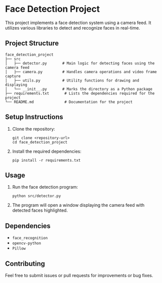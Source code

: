 # Face Detection Project

This project implements a face detection system using a camera feed. It utilizes various libraries to detect and recognize faces in real-time.

## Project Structure

```
face_detection_project
├── src
│   ├── detector.py       # Main logic for detecting faces using the camera feed
│   ├── camera.py         # Handles camera operations and video frame capture
│   ├── utils.py          # Utility functions for drawing and displaying
│   └── __init__.py       # Marks the directory as a Python package
├── requirements.txt       # Lists the dependencies required for the project
└── README.md              # Documentation for the project
```

## Setup Instructions

1. Clone the repository:
   ```
   git clone <repository-url>
   cd face_detection_project
   ```

2. Install the required dependencies:
   ```
   pip install -r requirements.txt
   ```

## Usage

1. Run the face detection program:
   ```
   python src/detector.py
   ```

2. The program will open a window displaying the camera feed with detected faces highlighted.

## Dependencies

- `face_recognition`
- `opencv-python`
- `Pillow`

## Contributing

Feel free to submit issues or pull requests for improvements or bug fixes.